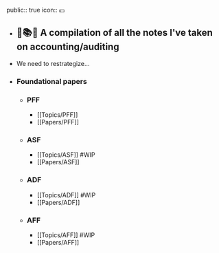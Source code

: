 public:: true
icon:: 💵

- ## 📒📚️📄 A compilation of all the notes I've taken on accounting/auditing
- We need to restrategize...
- ### Foundational papers
	- ### PFF
		- [[Topics/PFF]]
		- [[Papers/PFF]]
	- ### ASF
		- [[Topics/ASF]] #WIP
		- [[Papers/ASF]]
	- ### ADF
		- [[Topics/ADF]] #WIP
		- [[Papers/ADF]]
	- ### AFF
		- [[Topics/AFF]] #WIP
		- [[Papers/AFF]]